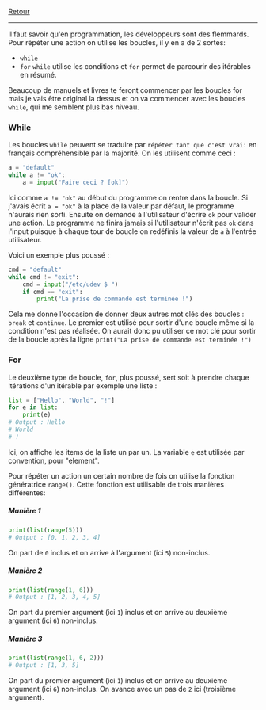 [Retour](Summary)
___

Il faut savoir qu'en programmation, les développeurs sont des flemmards.
Pour répéter une action on utilise les boucles, il y en a de 2 sortes:
- `while`
- `for`
`while` utilise les conditions et `for` permet de parcourir des itérables en résumé.

Beaucoup de manuels et livres te feront commencer par les boucles for mais je vais être original la dessus et on va commencer avec les boucles `while`, qui me semblent plus bas niveau.


### While

Les boucles `while` peuvent se traduire par `répéter tant que c'est vrai:` en français compréhensible par la majorité.
On les utilisent comme ceci :
```py
a = "default"
while a != "ok":
	a = input("Faire ceci ? [ok]")
```
Ici comme `a != "ok"` au début du programme on rentre dans la boucle. Si j'avais écrit `a = "ok"` à la place de la valeur par défaut, le programme n'aurais rien sorti.
Ensuite on demande à l'utilisateur d'écrire `ok` pour valider une action. Le programme ne finira jamais si l'utilisateur n'écrit pas `ok` dans l'input puisque à chaque tour de boucle on redéfinis la valeur de `a` à l'entrée utilisateur.

Voici un exemple plus poussé :
```py
cmd = "default"
while cmd != "exit":
	cmd = input("/etc/udev $ ")
	if cmd == "exit":
		print("La prise de commande est terminée !")
```

Cela me donne l'occasion de donner deux autres mot clés des boucles : `break` et `continue`.
Le premier est utilisé pour sortir d'une boucle même si la condition n'est pas réalisée. On aurait donc pu utiliser ce mot clé pour sortir de la boucle après la ligne `print("La prise de commande est terminée !")`

### For
Le deuxième type de boucle, `for`, plus poussé, sert soit à prendre chaque itérations d'un itérable par exemple une liste :
```py
list = ["Hello", "World", "!"]
for e in list:
	print(e)
# Output : Hello
# World
# !
```
Ici, on affiche les items de la liste un par un. La variable `e` est utilisée par convention, pour "element".

Pour répéter un action un certain nombre de fois on utilise la fonction génératrice `range()`.
Cette fonction est utilisable de trois manières différentes:
##### Manière 1
```py
print(list(range(5)))
# Output : [0, 1, 2, 3, 4]
```
On part de `0` inclus et on arrive à l'argument (ici `5`) non-inclus.
##### Manière 2
```py
print(list(range(1, 6)))
# Output : [1, 2, 3, 4, 5]
```
On part du premier argument (ici `1`) inclus et on arrive au deuxième argument (ici `6`) non-inclus.
##### Manière 3
```py
print(list(range(1, 6, 2)))
# Output : [1, 3, 5]
```
On part du premier argument (ici `1`) inclus et on arrive au deuxième argument (ici `6`) non-inclus. On avance avec un pas de `2` ici (troisième argument).

